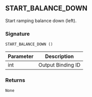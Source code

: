 ## START\_BALANCE\_DOWN

Start ramping balance down (left).


### Signature

`START_BALANCE_DOWN ()`


| Parameter | Description |
| --- | --- |
| int | Output Binding ID |


### Returns

`None`